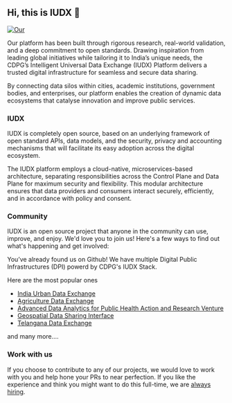 ## Hi, this is IUDX 👋

[![Our](https://img.shields.io/static/v1?label=Our&message=Website&color=blue)](https://dataforpublicgood.org.in/technology/)

Our platform has been built through rigorous research, real-world validation, and a deep commitment to open standards. Drawing inspiration from leading global initiatives while tailoring it to India’s unique needs, the CDPG’s Intelligent Universal Data Exchange (IUDX) Platform delivers a trusted digital infrastructure for seamless and secure data sharing.

By connecting data silos within cities, academic institutions, government bodies, and enterprises, our platform enables the creation of dynamic data ecosystems that catalyse innovation and improve public services.

### IUDX 
IUDX is completely open source, based on an underlying framework of open standard APIs, data models, and the security, privacy and accounting mechanisms that will facilitate its easy adoption across the digital ecosystem.

The IUDX platform employs a cloud-native, microservices-based architecture, separating responsibilities across the Control Plane and Data Plane for maximum security and flexibility. This modular architecture ensures that data providers and consumers interact securely, efficiently, and in accordance with policy and consent.

<!--

**Here are some ideas to get you started:**

🙋‍♀️ A short introduction - what is your organization all about?
🌈 Contribution guidelines - how can the community get involved?
👩‍💻 Useful resources - where can the community find your docs? Is there anything else the community should know?
🍿 Fun facts - what does your team eat for breakfast?
🧙 Remember, you can do mighty things with the power of [Markdown](https://docs.github.com/github/writing-on-github/getting-started-with-writing-and-formatting-on-github/basic-writing-and-formatting-syntax)
-->
### Community
IUDX is an open source project that anyone in the community can use, improve, and enjoy. We'd love you to join us! Here's a few ways to find out what's happening and get involved:

You’ve already found us on Github!
We have multiple Digital Public Infrastructures (DPI) powerd by CDPG's IUDX Stack. 

Here are the most popular ones

- [India Urban Data Exchange](https://iudx.org.in/) 
- [Agriculture Data Exchange](https://dataexplorer.ts.adex.org.in/)
- [Advanced Data Analytics for Public Health Action and Research Venture](https://adarv.in/)
- [Geospatial Data Sharing Interface](https://catalogue.geospatial.org.in/)
- [Telangana Data Exchange](https://tgdex.telangana.gov.in/)

and many more....
### Work with us

If you choose to contribute to any of our projects, we would love to work with you and help hone your PRs to near perfection. If you like the experience and think you might want to do this full-time, we are [always hiring](https://iudx.org.in/careers/).
